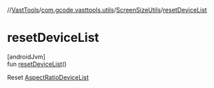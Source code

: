 //[VastTools](../../../index.md)/[com.gcode.vasttools.utils](../index.md)/[ScreenSizeUtils](index.md)/[resetDeviceList](reset-device-list.md)

# resetDeviceList

[androidJvm]\
fun [resetDeviceList](reset-device-list.md)()

Reset [AspectRatioDeviceList](-aspect-ratio-device-list.md)
